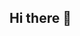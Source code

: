 ## Hi there 👋

<!--<div align="center">
  
# Hey there! I'm Aayush Kumar Singh 🚀  

<img src="https://readme-typing-svg.herokuapp.com?font=Fira+Code&pause=1000&color=36BCF7&center=true&vCenter=true&width=500&lines=Machine+Learning+Enthusiast;Open+Source+Contributor;Problem+Solver;Aspiring+Software+Engineer" alt="Typing SVG" />

</div>

---

## 🧠 About Me  
💻 CSE student at **Manipal Institute of Technology**  
📊 Exploring **Machine Learning**, **DSA**, and **Open Source**  
🌱 Contributor at **GirlScript Summer of Code (GSSoC)**  
⚡ Strong interest in **AI, Data Analytics, and Software Development**  
🤝 Always open to collaborating on impactful projects  

---

## 🛠 Tech Stack  

![C](https://img.shields.io/badge/C-A8B9CC?style=for-the-badge&logo=c&logoColor=white)
![C++](https://img.shields.io/badge/C++-00599C?style=for-the-badge&logo=c%2B%2B&logoColor=white)
![Java](https://img.shields.io/badge/Java-007396?style=for-the-badge&logo=java&logoColor=white)
![Python](https://img.shields.io/badge/Python-3776AB?style=for-the-badge&logo=python&logoColor=white)
![Git](https://img.shields.io/badge/Git-F05032?style=for-the-badge&logo=git&logoColor=white)
![GitHub](https://img.shields.io/badge/GitHub-181717?style=for-the-badge&logo=github&logoColor=white)
![Machine Learning](https://img.shields.io/badge/Machine%20Learning-FF6F00?style=for-the-badge&logo=tensorflow&logoColor=white)
![Data Analytics](https://img.shields.io/badge/Data%20Analytics-005571?style=for-the-badge&logo=powerbi&logoColor=white)
![VS Code](https://img.shields.io/badge/VS%20Code-007ACC?style=for-the-badge&logo=visualstudiocode&logoColor=white)
![Linux](https://img.shields.io/badge/Linux-FCC624?style=for-the-badge&logo=linux&logoColor=black)

---

## 🎯 Professional Goals  

- Stay consistent with **DSA practice**  
- Work on impactful **Machine Learning projects**  
- Contribute to **open-source projects** beyond GSSoC  
- Build a **portfolio website** to showcase achievements  
- Participate in **hackathons and internships**  
- Begin **freelancing** for real-world exposure  
- Grow strong **industry connections**  

---

## 📊 GitHub Analytics  

<div align="center">
  <img height="180em" src="https://github-readme-stats.vercel.app/api?username=aayushcoder-ui&show_icons=true&theme=tokyonight&include_all_commits=true&count_private=true"/>
  <img height="180em" src="https://github-readme-stats.vercel.app/api/top-langs/?username=aayushcoder-ui&layout=compact&langs_count=8&theme=tokyonight"/>
</div>

<div align="center">
  <img src="https://streak-stats.demolab.com/?user=aayushcoder-ui&theme=tokyonight" alt="GitHub Streak" />
</div>

---

## 🔥 Contribution Graph  

<a href="https://github.com/ashutosh00710/github-readme-activity-graph">
  <img alt="Aayush's Activity Graph" src="https://github-readme-activity-graph.vercel.app/graph?username=aayushcoder-ui&bg_color=0d1117&color=36BCF7&line=36BCF7&point=FFFFFF&area=true&hide_border=true"/>
</a>

---

<div align="center">
  
### ⭐ *"If everything seems under control, you’re not going fast enough."* ⭐  

[![GitHub followers](https://img.shields.io/github/followers/aayushcoder-ui?style=social)](https://github.com/aayushcoder-ui)  
![Profile Views](https://komarev.com/ghpvc/?username=aayushcoder-ui&label=Profile%20Views&color=0e75b6&style=flat)

*Thanks for visiting! Let’s build something amazing together!* 🚀  

</div>

---

## 📫 Let’s Connect  

[![LinkedIn](https://img.shields.io/badge/LinkedIn-blue?style=flat&logo=linkedin&logoColor=white)](https://www.linkedin.com/in/aayush-kr-singh)  
[![Gmail](https://img.shields.io/badge/Gmail-D14836?style=flat&logo=gmail&logoColor=white)](mailto:aayush35664@gmail.com)  
[![GitHub](https://img.shields.io/badge/GitHub-000?style=flat&logo=github&logoColor=white)](https://github.com/aayushcoder-ui)  

**aayushcoder-ui/aayushcoder-ui** is a ✨ _special_ ✨ repository because its `README.md` (this file) appears on your GitHub profile.

Here are some ideas to get you started:

- 🔭 I’m currently working on ...
- 🌱 I’m currently learning ...
- 👯 I’m looking to collaborate on ...
- 🤔 I’m looking for help with ...
- 💬 Ask me about ...
- 📫 How to reach me: ...
- 😄 Pronouns: ...
- ⚡ Fun fact: ...
-->

